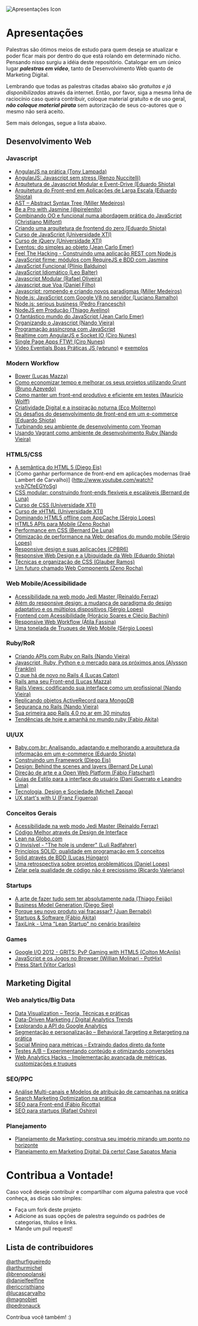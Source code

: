 ![Apresentações Icon](https://raw.github.com/cerebrobr/apresentacoes/master/icon.png)

# Apresentações

Palestras são ótimos meios de estudo para quem deseja se atualizar e poder ficar mais por dentro do que está rolando em determinado nicho. Pensando nisso surgiu a idéia deste repositório. Catalogar em um único lugar ***palestras em video***, tanto de Desenvolvimento Web quanto de Marketing Digital.

Lembrando que todas as palestras citadas abaixo são *gratuítas e já disponibilizadas* através da internet. Então, por favor, siga a mesma linha de raciocínio caso queira contribuir, coloque material gratuíto e de uso geral, ***não coloque material pirata*** sem autorização de seus co-autores que o mesmo não será aceito.

Sem mais delongas, segue a lista abaixo.

## Desenvolvimento Web

### Javascript

* [AngularJS na prática (Tony Lampada)](https://www.youtube.com/watch?v=chYbHe4tsTo)
* [AngularJS: Javascript sem stress (Renzo Nuccitelli)](https://www.youtube.com/watch?v=3Sb36C79xE0)
* [Arquitetura de Javascript Modular e Event-Drive (Eduardo Shiota)](https://www.eventials.com/pt-br/locaweb/arquitetura-de-javascript-modular-e-event-driven/)
* [Arquitetura do Front-end em Aplicações de Larga Escala (Eduardo Shiota)](https://www.eventials.com/pt-br/locaweb/eduardo-shiota-yasuda-arquitetura-do-front-end-em-aplicacoes-de-larga-escala/)
* [AST – Abstract Syntax Tree (Miller Medeiros)](http://setemasters.imasters.com.br/conversas/ast-abstract-syntax-tree/)
* [Be a Pro with Jasmine (@pirelenito)](http://paulo.ragonha.me/tdc2013/jasmine/#/)
* [Combinando OO e funcional numa abordagem prática do JavaScript (Christiano Milfont)](https://www.youtube.com/watch?v=p-ZZ8Ul5REA)
* [Criando uma arquitetura de frontend do zero  (Eduardo Shiota)](https://www.eventials.com/locaweb/criando-uma-arquitetura-escalavel-de-front-end-do-zero-com-eduardo-shiota-yasuda)
* [Curso de JavaScript (Universidade XTI)](https://www.youtube.com/playlist?list=PL48981947BAC7C172)
* [Curso de jQuery (Universidade XTI)](https://www.youtube.com/playlist?list=PL0BF91DBECE5F52F9)
* [Eventos: do simples ao objeto (Jean Carlo Emer)](https://www.youtube.com/watch?v=rGlF5OgD_c0)
* [Feel The Hacking - Construindo uma aplicação REST com Node.js](https://www.youtube.com/watch?v=V8lWtjbCKyA)
* [JavaScript firme: módulos com RequireJS e BDD com Jasmine](http://www.infoq.com/br/presentations/javascript-firme)
* [JavaScript Funcional (Plínio Balduino)](http://setemasters.imasters.com.br/conversas/javascript-funcional/)
* [JavaScript Idiomático (Leo Balter)](http://setemasters.imasters.com.br/conversas/javascript-idiomatico/)
* [Javascript Modular (Rafael Oliveira)](https://www.youtube.com/watch?v=HBTwzsqA3E0)
* [Javascript que Voa (Daniel Filho)](http://setemasters.imasters.com.br/conversas/javascript-que-voa/)
* [Javascript: rompendo e criando novos paradigmas (Miller Medeiros)](https://www.youtube.com/watch?v=iuGcH_IiM34)
* [Node.js: JavaScript com Google V8 no servidor (Luciano Ramalho)](https://www.youtube.com/watch?v=B0hc7hmpCD4)
* [Node.js: serious business (Pedro Franceschi)](https://www.youtube.com/watch?v=_0opytdAXHk)
* [NodeJS em Produção (Thiago Avelino)](https://www.youtube.com/watch?v=9SL1BeMLxdo)
* [O fantástico mundo do JavaScript (Jean Carlo Emer)](http://www.youtube.com/watch?v=Zn7B-X0y5qs)
* [Organizando o Javascript (Nando Vieira)](https://www.youtube.com/watch?v=x9vDemjWmZQ)
* [Programação assíncrona com JavaScript](http://www.infoq.com/br/presentations/programacao-assincrona-javascript)
* [Realtime com AngularJS e Socket IO (Ciro Nunes)](https://www.youtube.com/watch?v=5zcmBZ6mksM)
* [Single Page Apps FTW! (Ciro Nunes)](http://www.youtube.com/watch?v=IiTz6EVjHnc)
* [Video Eventials Boas Práticas JS (wbruno)](https://www.eventials.com/pinceladasdaweb/javascript-boas-praticas-e-otimizacoes/) e [exemplos](https://github.com/wbruno/boas-praticas-js)

### Modern Workflow

* [Bower (Lucas Mazza)](http://setemasters.imasters.com.br/conversas/bower/)
* [Como economizar tempo e melhorar os seus projetos utilizando Grunt (Bruno Azevedo)](http://www.youtube.com/watch?v=OF56WFEpAUQ)
* [Como manter um front-end produtivo e eficiente em testes (Maurício Wolff)](http://www.youtube.com/watch?v=TgUSFaKgyhY)
* [Criatividade Digital e a inspiração noturna (Eco Moliterno)](https://www.youtube.com/watch?v=44QZqfyEWNg)
* [Os desafios do desenvolvimento de front-end em um e-commerce (Eduardo Shiota)](https://www.youtube.com/watch?v=5abzSBa33l4)
* [Turbinando seu ambiente de desenvolvimento com Yeoman](http://www.infoq.com/br/presentations/desenvolvimento-yeoman)
* [Usando Vagrant como ambiente de desenvolvimento Ruby (Nando Vieira)](https://www.eventials.com/pt-br/locaweb/usando-vagrant-como-ambiente-de-desenvolvimento-ruby/)


### HTML5/CSS

* [A semântica do HTML 5 (Diego Eis)](https://www.eventials.com/pt-br/locaweb/diego-eis-a-semantica-do-html-5/)
* [Como ganhar performance de front-end em aplicações modernas (Iraê Lambert de Carvalho)] (http://www.youtube.com/watch?v=b7CfeEGYoSg)
* [CSS modular: construindo front-ends flexíveis e escaláveis (Bernard de Luna)](http://www.infoq.com/br/presentations/css-modular)
* [Curso de CSS (Universidade XTI)](https://www.youtube.com/playlist?list=PL818DE9B26FECFB02)
* [Curso de xHTML (Universidade XTI)](https://www.youtube.com/playlist?list=PL58E7AE1ABE557AE4)
* [Dominando HTML5 offline com AppCache (Sérgio Lopes)](http://www.youtube.com/watch?v=sVBSNJznDF0)
* [HTML5 APIs para Mobile (Zeno Rocha)](https://www.youtube.com/watch?v=ncYj9Z8LwNM)
* [Performance em CSS (Bernard De Luna)](http://www.youtube.com/watch?v=m1iV2C44Duc)
* [Otimização de performance na Web: desafios do mundo mobile (Sérgio Lopes)](http://www.infoq.com/br/presentations/otimizacao-performance-web)
* [Responsive design e suas aplicacões (CPBR6)](http://www.youtube.com/watch?v=m1iV2C44Duc)
* [Responsive Web Design e a Ubiquidade da Web (Eduardo Shiota)](https://www.youtube.com/watch?v=9PQgEl8dOAY)
* [Técnicas e organização de CSS (Glauber Ramos)](http://www.youtube.com/watch?v=LmUISr5miy4)
* [Um futuro chamado Web Components (Zeno Rocha)](https://www.youtube.com/watch?v=7Q0-E_rZ_Cc)

### Web Mobile/Acessibilidade

* [Acessibilidade na web modo Jedi Master (Reinaldo Ferraz)](https://www.youtube.com/watch?v=MMLQioPwbik)
* [Além do responsive design: a mudança de paradigma do design adaptativo e os múltiplos dispositivos (Sérgio Lopes)](https://www.youtube.com/watch?v=bJdFqCnxmVY)
* [Frontend com Acessibilidade (Horácio Soares e Clécio Bachini)](http://www.youtube.com/watch?v=hmw0bFD7GHw)
* [Responsive Web Workflow (Átila Fassina)](https://www.youtube.com/watch?v=Rgfngu2kpNo)
* [Uma tonelada de Truques de Web Mobile (Sérgio Lopes)](http://www.youtube.com/watch?v=aH9eVa2cTcM)

### Ruby/RoR

* [Criando APIs com Ruby on Rails (Nando Vieira)](http://www.infoq.com/br/presentations/criando-apis-ruby-on-rails)
* [Javascript, Ruby, Python e o mercado para os próximos anos (Alysson Franklin)](https://www.youtube.com/watch?v=SpW9hikuR84)
* [O que há de novo no Rails 4 (Lucas Caton)](https://www.eventials.com/pt-br/locaweb/o-que-ha-de-novo-no-rails-4-com-lucas-caton/)
* [Rails ama seu Front-end (Lucas Mazza)](https://www.eventials.com/pt-br/locaweb/rails-ama-seu-front-end/)
* [Rails Views: codificando sua interface como um profissional (Nando Vieira)](https://www.eventials.com/pt-br/locaweb/rails-views-codificando-sua-interface-como-um-profissional/)
* [Replicando objetos ActiveRecord para MongoDB](https://www.eventials.com/pt-br/locaweb/replicando-objetos-activerecord-para-mongodb/)
* [Segurança no Rails (Nando Vieira)](https://www.youtube.com/watch?v=GPglTMw-2Hw)
* [Sua primeira app Rails 4.0 no ar em 30 minutos](https://www.eventials.com/pt-br/cafecomdevlondrina/cafecomdevlondrina-2/)
* [Tendências de hoje e amanhã no mundo ruby (Fabio Akita)](https://www.youtube.com/watch?v=G_BvPRpnJOI)

### UI/UX

* [Baby.com.br: Analisando, adaptando e melhorando a arquitetura da informação em um e-commerce (Eduardo Shiota)](https://www.youtube.com/watch?v=KlIGJM5X-fA)
* [Construindo um Framework (Diego Eis)](https://www.eventials.com/pt-br/locaweb/construindo-um-framework/)
* [Design: Behind the scenes and layers (Bernard De Luna)](https://www.eventials.com/pt-br/locaweb/design-behind-the-scenes-and-layers-com-bernard-de-luna/)
* [Direção de arte e a Open Web Platform (Fábio Flatschart)](http://www.youtube.com/watch?v=5Qno_7z6Qes)
* [Guias de Estilo para a interface do usuário (Dani Guerrato e Leandro Lima)](https://www.eventials.com/pt-br/locaweb/guias-de-estilo-para-a-interface-do-usuario/)
* [Tecnologia, Design e Sociedade (Michell Zappa)](https://www.youtube.com/watch?v=xqLXAKshEzQ)
* [UX start's with U (Franz Figueroa)](https://www.youtube.com/watch?v=3d_dfi820zg)

### Conceitos Gerais

* [Acessibilidade na web modo Jedi Master (Reinaldo Ferraz)](http://www.youtube.com/watch?v=MMLQioPwbik)
* [Código Melhor através de Design de Interface](https://www.eventials.com/pt-br/locaweb/codigo-melhor-atraves-de-design-de-interface/)
* [Lean na Globo.com](http://www.infoq.com/br/presentations/usando-lean-globo-com)
* [O Invisível - "The hole is underer" (Luli Radfahrer)](https://www.youtube.com/watch?v=168jsIqMjs0)
* [Princípios SOLID: qualidade em programação em 5 conceitos](http://www.infoq.com/br/presentations/principios-solid)
* [Solid através de BDD (Lucas Húngaro)](https://www.eventials.com/pt-br/locaweb/solid-atraves-de-bdd-um-guia-pratico-para-rubistas/)
* [Uma retrospectiva sobre projetos problemáticos (Daniel Lopes)](https://www.eventials.com/pt-br/locaweb/daniel-lopes-uma-retrospectiva-sobre-projetos-problematicos/)
* [Zelar pela qualidade de código não é preciosismo (Ricardo Valeriano)](https://www.youtube.com/watch?v=CKG5d2HOBSk)

### Startups

* [A arte de fazer tudo sem ter absolutamente nada (Thiago Feijão)](https://www.youtube.com/watch?v=PSDW6cpKDgs)
* [Business Model Generation (Diego Sieg)](https://www.youtube.com/watch?v=URSdI00-HmU)
* [Porque seu novo produto vai fracassar? (Juan Bernabó)](https://www.youtube.com/watch?v=zy9gHq-254g)
* [Startups & Software (Fábio Akita)](https://www.eventials.com/pt-br/locaweb/startups-software-2/)
* [TaxiLink - Uma "Lean Startup" no cenário brasileiro](https://www.youtube.com/watch?v=bi70y4qlNb0)

### Games

* [Google I/O 2012 - GRITS: PvP Gaming with HTML5 (Colton McAnlis)](http://www.youtube.com/watch?v=Prkyd5n0P7k "Google I/O 2012 - GRITS: PvP Gaming with HTML5 (Colton McAnlis)")
* [JavaScript e os Jogos no Browser (Willian Molinari - PotHix)](http://www.youtube.com/watch?v=TbgODPU2tro)
* [Press Start (Vitor Carlos)](http://www.youtube.com/watch?v=fB3TvRRfLTA)

## Marketing Digital

### Web analytics/Big Data

* [Data Visualization – Teoria, Técnicas e práticas](http://intercon.imasters.com.br/conteudo/data-visualization-teoria-tecnicas-e-praticas/)
* [Data-Driven Marketing / Digital Analytics Trends](http://intercon.imasters.com.br/conteudo/data-driven-marketing-digital-analytics-trends-futuro-das-metricas-otimizacao-e-inteligencia-de-negocios/)
* [Explorando a API do Google Analytics](http://intercon.imasters.com.br/conteudo/explorando-a-api-do-google-analytics/)
* [Segmentação e personalização – Behavioral Targeting e Retargeting na prática](http://intercon.imasters.com.br/conteudo/segmentacao-e-personalizacao-behavioral-targeting-e-retargeting-na-pratica/)
* [Social Mining para métricas – Extraindo dados direto da fonte](http://intercon.imasters.com.br/conteudo/social-mining-para-metricas-extraindo-dados-direto-da-fonte/)
* [Testes A/B – Experimentando conteúdo e otimizando conversões](http://intercon.imasters.com.br/conteudo/testes-ab-experimentando-conteudo-e-otimizando-conversoes/)
* [Web Analytics Hacks – Implementação avançada de métricas, customizações e truques](http://intercon.imasters.com.br/conteudo/web-analytics-hacks-implementacao-avancada-de-metricas-customizacoes-e-truques/)

### SEO/PPC

* [Análise Multi-canais e Modelos de atribuição de campanhas na prática](http://intercon.imasters.com.br/conteudo/analise-multi-canais-e-modelos-de-atribuicao-de-campanhas-na-pratica/)
* [Search Marketing Optimization na prática](http://intercon.imasters.com.br/conteudo/search-marketing-optimization-na-pratica/)
* [SEO para Front-end (Fábio Ricotta)](http://www.youtube.com/watch?v=gauN7UL2d2Y)
* [SEO para startups (Rafael Oshiro)](http://www.youtube.com/watch?v=m9nSAWiGZoo)

### Planejamento

* [Planejamento de Marketing: construa seu império mirando um ponto no horizonte](https://www.eventials.com/pt-br/paulaquintao/planejamento-de-marketing-construa-seu-imperio-mirando-um-horizonte-gratuita/)
* [Planejamento em Marketing Digital: Dá certo! Case Sapatos Mania](https://www.eventials.com/pt-br/empirica/planejamento-em-marketing-digital-da-certo-case-sapatos-mania/)

# Contribua a Vontade!

Caso você deseje contribuir e compartilhar com alguma palestra que você conheça, as dicas são simples:

* Faça um fork deste projeto
* Adicione as suas opções de palestra seguindo os padrões de categorias, títulos e links.
* Mande um pull request!

## Lista de contribuidores

[@arthurfigueiredo](https://github.com/arthurfigueiredo)    
[@arthurmichel](https://github.com/arthurmichel)    
[@brenopolanski](https://github.com/brenopolanski)  
[@danielfeelfine](https://github.com/danielfeelfine)    
[@ericcristhiano](https://github.com/ericcristhiano)    
[@lucascarvalho](https://github.com/lucascarvalho)  
[@magnobiet](https://github.com/magnobiet)  
[@pedronauck](https://github.com/pedronauck)    

Contribua você também! :)
	
